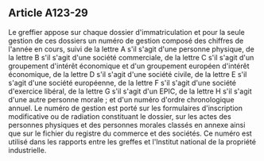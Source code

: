 Article A123-29
----
Le greffier appose sur chaque dossier d'immatriculation et pour la seule gestion
de ces dossiers un numéro de gestion composé des chiffres de l'année en cours,
suivi de la lettre A s'il s'agit d'une personne physique, de la lettre B s'il
s'agit d'une société commerciale, de la lettre C s'il s'agit d'un groupement
d'intérêt économique et d'un groupement européen d'intérêt économique, de la
lettre D s'il s'agit d'une société civile, de la lettre E s'il s'agit d'une
société européenne, de la lettre F s'il s'agit d'une société d'exercice libéral,
de la lettre G s'il s'agit d'un EPIC, de la lettre H s'il s'agit d'une autre
personne morale ; et d'un numéro d'ordre chronologique annuel. Le numéro de
gestion est porté sur les formulaires d'inscription modificative ou de radiation
constituant le dossier, sur les actes des personnes physiques et des personnes
morales classés en annexe ainsi que sur le fichier du registre du commerce et
des sociétés. Ce numéro est utilisé dans les rapports entre les greffes et
l'Institut national de la propriété industrielle.
